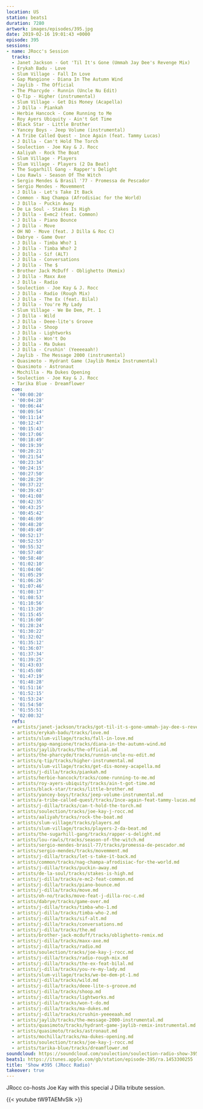 ```yaml
---
location: US
station: beats1
duration: 7280
artwork: images/episodes/395.jpg
date: 2019-02-16 19:01:43 +0000
episode: 395
sessions:
- name: JRocc's Session
  tracks:
  - Janet Jackson - Got 'Til It's Gone (Ummah Jay Dee's Revenge Mix)
  - Erykah Badu - Love
  - Slum Village - Fall In Love
  - Gap Mangione - Diana In The Autumn Wind
  - Jaylib - The Official
  - The Pharcyde - Runnin (Uncle Nu Edit)
  - Q-Tip - Higher (instrumental)
  - Slum Village - Get Dis Money (Acapella)
  - J Dilla - Piankah
  - Herbie Hancock - Come Running to Me
  - Roy Ayers Ubiquity - Ain't Got Time
  - Black Star - Little Brother
  - Yancey Boys - Jeep Volume (instrumental)
  - A Tribe Called Quest - 1nce Again (feat. Tammy Lucas)
  - J Dilla - Can't Hold The Torch
  - Soulection - Joe Kay & J. Rocc
  - Aaliyah - Rock The Boat
  - Slum Village - Players
  - Slum Village - Players (2 Da Beat)
  - The Sugarhill Gang - Rapper's Delight
  - Lou Rawls - Season Of The Witch
  - Sergio Mendes & Brasil '77 - Promessa de Pescador
  - Sergio Mendes - Movemment
  - J Dilla - Let's Take It Back
  - Common - Nag Champa (Afrodisiac for the World)
  - J Dilla - Puckin Away
  - De La Soul - Stakes Is High
  - J Dilla - E=mc2 (feat. Common)
  - J Dilla - Piano Bounce
  - J Dilla - Move
  - OH NO - Move (feat. J Dilla & Roc C)
  - Dabrye - Game Over
  - J Dilla - Timba Who? 1
  - J Dilla - Timba Who? 2
  - J Dilla - Sif (ALT)
  - J Dilla - Conversations
  - J Dilla - The $
  - Brother Jack McDuff - Oblighetto (Remix)
  - J Dilla - Maxx Axe
  - J Dilla - Radio
  - Soulection - Joe Kay & J. Rocc
  - J Dilla - Radio (Rough Mix)
  - J Dilla - The Ex (feat. Bilal)
  - J Dilla - You're My Lady
  - Slum Village - We Be Dem, Pt. 1
  - J Dilla - Wild
  - J Dilla - Deee-lite's Groove
  - J Dilla - Shoop
  - J Dilla - Lightworks
  - J Dilla - Won't Do
  - J Dilla - Ma Dukes
  - J Dilla - Crushin' (Yeeeeaah!)
  - Jaylib - The Message 2000 (instrumental)
  - Quasimoto - Hydrant Game (Jaylib Remix Instrumental)
  - Quasimoto - Astronaut
  - Mochilla - Ma Dukes Opening
  - Soulection - Joe Kay & J. Rocc
  - Tarika Blue - Dreamflower
  cue:
  - '00:00:20'
  - '00:04:28'
  - '00:06:44'
  - '00:09:54'
  - '00:11:14'
  - '00:12:47'
  - '00:15:43'
  - '00:17:06'
  - '00:18:49'
  - '00:19:39'
  - '00:20:21'
  - '00:21:54'
  - '00:23:34'
  - '00:24:15'
  - '00:27:50'
  - '00:28:29'
  - '00:37:22'
  - '00:39:43'
  - '00:41:08'
  - '00:42:35'
  - '00:43:25'
  - '00:45:42'
  - '00:46:09'
  - '00:48:20'
  - '00:49:49'
  - '00:52:17'
  - '00:52:53'
  - '00:55:32'
  - '00:57:40'
  - '00:58:40'
  - '01:02:10'
  - '01:04:06'
  - '01:05:29'
  - '01:06:26'
  - '01:07:46'
  - '01:08:17'
  - '01:08:53'
  - '01:10:56'
  - '01:13:20'
  - '01:15:45'
  - '01:16:00'
  - '01:28:24'
  - '01:30:22'
  - '01:32:02'
  - '01:35:12'
  - '01:36:07'
  - '01:37:34'
  - '01:39:25'
  - '01:43:03'
  - '01:45:08'
  - '01:47:19'
  - '01:48:28'
  - '01:51:16'
  - '01:52:15'
  - '01:53:24'
  - '01:54:50'
  - '01:55:51'
  - '02:00:32'
  refs:
  - artists/janet-jackson/tracks/got-til-it-s-gone-ummah-jay-dee-s-revenge-mix.md
  - artists/erykah-badu/tracks/love.md
  - artists/slum-village/tracks/fall-in-love.md
  - artists/gap-mangione/tracks/diana-in-the-autumn-wind.md
  - artists/jaylib/tracks/the-official.md
  - artists/the-pharcyde/tracks/runnin-uncle-nu-edit.md
  - artists/q-tip/tracks/higher-instrumental.md
  - artists/slum-village/tracks/get-dis-money-acapella.md
  - artists/j-dilla/tracks/piankah.md
  - artists/herbie-hancock/tracks/come-running-to-me.md
  - artists/roy-ayers-ubiquity/tracks/ain-t-got-time.md
  - artists/black-star/tracks/little-brother.md
  - artists/yancey-boys/tracks/jeep-volume-instrumental.md
  - artists/a-tribe-called-quest/tracks/1nce-again-feat-tammy-lucas.md
  - artists/j-dilla/tracks/can-t-hold-the-torch.md
  - artists/soulection/tracks/joe-kay-j-rocc.md
  - artists/aaliyah/tracks/rock-the-boat.md
  - artists/slum-village/tracks/players.md
  - artists/slum-village/tracks/players-2-da-beat.md
  - artists/the-sugarhill-gang/tracks/rapper-s-delight.md
  - artists/lou-rawls/tracks/season-of-the-witch.md
  - artists/sergio-mendes-brasil-77/tracks/promessa-de-pescador.md
  - artists/sergio-mendes/tracks/movemment.md
  - artists/j-dilla/tracks/let-s-take-it-back.md
  - artists/common/tracks/nag-champa-afrodisiac-for-the-world.md
  - artists/j-dilla/tracks/puckin-away.md
  - artists/de-la-soul/tracks/stakes-is-high.md
  - artists/j-dilla/tracks/e-mc2-feat-common.md
  - artists/j-dilla/tracks/piano-bounce.md
  - artists/j-dilla/tracks/move.md
  - artists/oh-no/tracks/move-feat-j-dilla-roc-c.md
  - artists/dabrye/tracks/game-over.md
  - artists/j-dilla/tracks/timba-who-1.md
  - artists/j-dilla/tracks/timba-who-2.md
  - artists/j-dilla/tracks/sif-alt.md
  - artists/j-dilla/tracks/conversations.md
  - artists/j-dilla/tracks/the.md
  - artists/brother-jack-mcduff/tracks/oblighetto-remix.md
  - artists/j-dilla/tracks/maxx-axe.md
  - artists/j-dilla/tracks/radio.md
  - artists/soulection/tracks/joe-kay-j-rocc.md
  - artists/j-dilla/tracks/radio-rough-mix.md
  - artists/j-dilla/tracks/the-ex-feat-bilal.md
  - artists/j-dilla/tracks/you-re-my-lady.md
  - artists/slum-village/tracks/we-be-dem-pt-1.md
  - artists/j-dilla/tracks/wild.md
  - artists/j-dilla/tracks/deee-lite-s-groove.md
  - artists/j-dilla/tracks/shoop.md
  - artists/j-dilla/tracks/lightworks.md
  - artists/j-dilla/tracks/won-t-do.md
  - artists/j-dilla/tracks/ma-dukes.md
  - artists/j-dilla/tracks/crushin-yeeeeaah.md
  - artists/jaylib/tracks/the-message-2000-instrumental.md
  - artists/quasimoto/tracks/hydrant-game-jaylib-remix-instrumental.md
  - artists/quasimoto/tracks/astronaut.md
  - artists/mochilla/tracks/ma-dukes-opening.md
  - artists/soulection/tracks/joe-kay-j-rocc.md
  - artists/tarika-blue/tracks/dreamflower.md
soundcloud: https://soundcloud.com/soulection/soulection-radio-show-395-ft-jrocc-dilla-tribute
beats1: https://itunes.apple.com/gb/station/episode-395/ra.1453300255
title: 'Show #395 (JRocc Radio)'
takeover: true
---
```


JRocc co-hosts Joe Kay with this special J Dilla tribute session.


<!--more-->

{{< youtube tW9TAEMvSlk >}}
